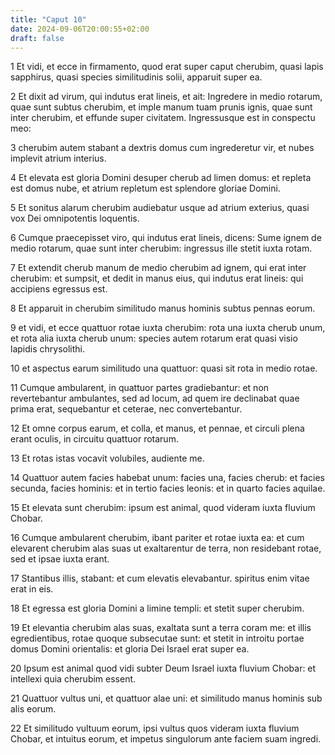 ```yaml
---
title: "Caput 10"
date: 2024-09-06T20:00:55+02:00
draft: false
---
```



1 Et vidi, et ecce in firmamento, quod erat super caput cherubim, quasi lapis sapphirus, quasi species similitudinis solii, apparuit super ea.

2 Et dixit ad virum, qui indutus erat lineis, et ait: Ingredere in medio rotarum, quae sunt subtus cherubim, et imple manum tuam prunis ignis, quae sunt inter cherubim, et effunde super civitatem. Ingressusque est in conspectu meo:

3 cherubim autem stabant a dextris domus cum ingrederetur vir, et nubes implevit atrium interius.

4 Et elevata est gloria Domini desuper cherub ad limen domus: et repleta est domus nube, et atrium repletum est splendore gloriae Domini.

5 Et sonitus alarum cherubim audiebatur usque ad atrium exterius, quasi vox Dei omnipotentis loquentis.

6 Cumque praecepisset viro, qui indutus erat lineis, dicens: Sume ignem de medio rotarum, quae sunt inter cherubim: ingressus ille stetit iuxta rotam.

7 Et extendit cherub manum de medio cherubim ad ignem, qui erat inter cherubim: et sumpsit, et dedit in manus eius, qui indutus erat lineis: qui accipiens egressus est.

8 Et apparuit in cherubim similitudo manus hominis subtus pennas eorum.

9 et vidi, et ecce quattuor rotae iuxta cherubim: rota una iuxta cherub unum, et rota alia iuxta cherub unum: species autem rotarum erat quasi visio lapidis chrysolithi.

10 et aspectus earum similitudo una quattuor: quasi sit rota in medio rotae.

11 Cumque ambularent, in quattuor partes gradiebantur: et non revertebantur ambulantes, sed ad locum, ad quem ire declinabat quae prima erat, sequebantur et ceterae, nec convertebantur.

12 Et omne corpus earum, et colla, et manus, et pennae, et circuli plena erant oculis, in circuitu quattuor rotarum.

13 Et rotas istas vocavit volubiles, audiente me.

14 Quattuor autem facies habebat unum: facies una, facies cherub: et facies secunda, facies hominis: et in tertio facies leonis: et in quarto facies aquilae.

15 Et elevata sunt cherubim: ipsum est animal, quod videram iuxta fluvium Chobar.

16 Cumque ambularent cherubim, ibant pariter et rotae iuxta ea: et cum elevarent cherubim alas suas ut exaltarentur de terra, non residebant rotae, sed et ipsae iuxta erant.

17 Stantibus illis, stabant: et cum elevatis elevabantur. spiritus enim vitae erat in eis.

18 Et egressa est gloria Domini a limine templi: et stetit super cherubim.

19 Et elevantia cherubim alas suas, exaltata sunt a terra coram me: et illis egredientibus, rotae quoque subsecutae sunt: et stetit in introitu portae domus Domini orientalis: et gloria Dei Israel erat super ea.

20 Ipsum est animal quod vidi subter Deum Israel iuxta fluvium Chobar: et intellexi quia cherubim essent.

21 Quattuor vultus uni, et quattuor alae uni: et similitudo manus hominis sub alis eorum.

22 Et similitudo vultuum eorum, ipsi vultus quos videram iuxta fluvium Chobar, et intuitus eorum, et impetus singulorum ante faciem suam ingredi.

